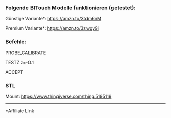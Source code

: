 ### Folgende BlTouch Modelle funktionieren (getestet):

Günstige Variante*: https://amzn.to/3tdm6nM

Premium Variante*: https://amzn.to/3zwgy9i





### Befehle:


PROBE_CALIBRATE

TESTZ z=-0.1

ACCEPT 



### STL 

Mount: https://www.thingiverse.com/thing:5195119

___________________________________________________________________________
*Affiliate Link
